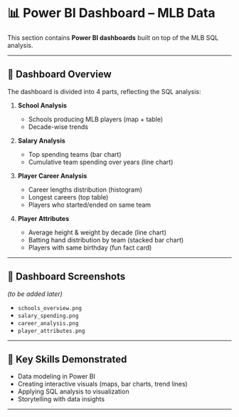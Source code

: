 # 📊 Power BI Dashboard – MLB Data

This section contains **Power BI dashboards** built on top of the MLB SQL analysis.  

---

## 📌 Dashboard Overview
The dashboard is divided into 4 parts, reflecting the SQL analysis:  

1. **School Analysis**  
   - Schools producing MLB players (map + table)  
   - Decade-wise trends  

2. **Salary Analysis**  
   - Top spending teams (bar chart)  
   - Cumulative team spending over years (line chart)  

3. **Player Career Analysis**  
   - Career lengths distribution (histogram)  
   - Longest careers (top table)  
   - Players who started/ended on same team  

4. **Player Attributes**  
   - Average height & weight by decade (line chart)  
   - Batting hand distribution by team (stacked bar chart)  
   - Players with same birthday (fun fact card)  

---

## 📸 Dashboard Screenshots
*(to be added later)*  
- `schools_overview.png`  
- `salary_spending.png`  
- `career_analysis.png`  
- `player_attributes.png`  

---

## 🚀 Key Skills Demonstrated
- Data modeling in Power BI  
- Creating interactive visuals (maps, bar charts, trend lines)  
- Applying SQL analysis to visualization  
- Storytelling with data insights  

---

